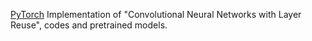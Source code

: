 [PyTorch](http://pytorch.org/) Implementation of "Convolutional Neural Networks with Layer Reuse", codes and pretrained models.
